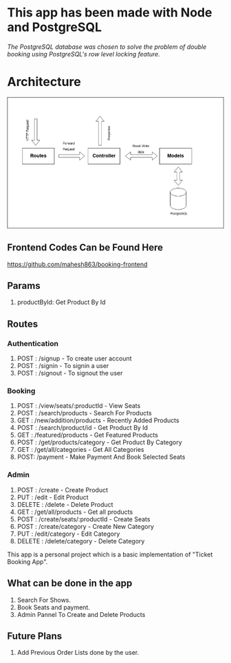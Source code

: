# This app has been made with Node and PostgreSQL

###### The PostgreSQL database was chosen to solve the problem of double booking using PostgreSQL's row level locking feature.


# Architecture

![alt text](https://github.com/mahesh863/booking-backend/blob/master/src/Booking.drawio.png)


## Frontend Codes Can be Found Here

https://github.com/mahesh863/booking-frontend


## Params

1. productById: Get Product By Id



## Routes

### Authentication
1. POST : /signup - To create user account
2. POST : /signin - To signin a user
3. POST : /signout - To signout the user 

### Booking

1. POST : /view/seats/:productId - View Seats
2. POST : /search/products - Search For Products
3. GET : /new/addition/products - Recently Added Products
4. POST : /search/product/id - Get Product By Id
5. GET : /featured/products  - Get Featured Products
6. POST : /get/products/category - Get Product By Category
7. GET : /get/all/categories - Get All Categories
8. POST: /payment - Make Payment And Book Selected Seats


### Admin 

1. POST : /create -  Create Product
2. PUT : /edit -  Edit Product
3. DELETE : /delete - Delete Product
4. GET : /get/all/products - Get all products
5. POST : /create/seats/:productId - Create Seats
6. POST : /create/category - Create New Category
7. PUT : /edit/category - Edit Category
8. DELETE : /delete/category - Delete Category



This app is a personal project which is a basic implementation of "Ticket Booking App".

## What can be done in the app
1. Search For Shows.
2. Book Seats and payment.
3. Admin Pannel To Create and Delete Products

## Future Plans
1. Add Previous Order Lists done by the user.
